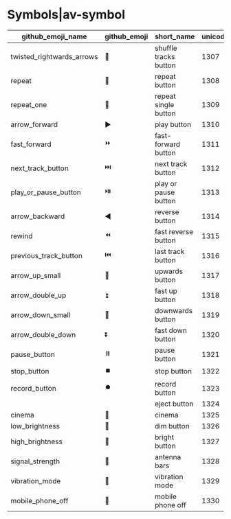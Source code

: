 # Symbols|av-symbol

|github_emoji_name|github_emoji|short_name|unicode_index|
|---|---|---|---|
|twisted_rightwards_arrows|:twisted_rightwards_arrows:|shuffle tracks button|1307|
|repeat|:repeat:|repeat button|1308|
|repeat_one|:repeat_one:|repeat single button|1309|
|arrow_forward|:arrow_forward:|play button|1310|
|fast_forward|:fast_forward:|fast-forward button|1311|
|next_track_button|:next_track_button:|next track button|1312|
|play_or_pause_button|:play_or_pause_button:|play or pause button|1313|
|arrow_backward|:arrow_backward:|reverse button|1314|
|rewind|:rewind:|fast reverse button|1315|
|previous_track_button|:previous_track_button:|last track button|1316|
|arrow_up_small|:arrow_up_small:|upwards button|1317|
|arrow_double_up|:arrow_double_up:|fast up button|1318|
|arrow_down_small|:arrow_down_small:|downwards button|1319|
|arrow_double_down|:arrow_double_down:|fast down button|1320|
|pause_button|:pause_button:|pause button|1321|
|stop_button|:stop_button:|stop button|1322|
|record_button|:record_button:|record button|1323|
|||eject button|1324|
|cinema|:cinema:|cinema|1325|
|low_brightness|:low_brightness:|dim button|1326|
|high_brightness|:high_brightness:|bright button|1327|
|signal_strength|:signal_strength:|antenna bars|1328|
|vibration_mode|:vibration_mode:|vibration mode|1329|
|mobile_phone_off|:mobile_phone_off:|mobile phone off|1330|
